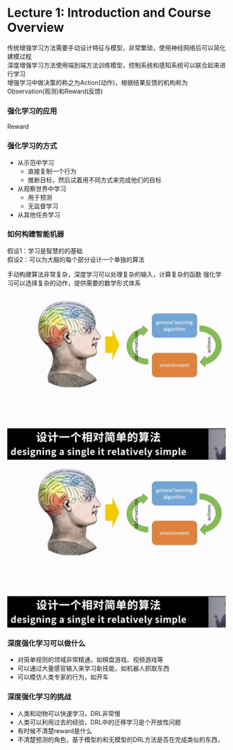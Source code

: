 # Lecture 1: Introduction and Course Overview

传统增强学习方法需要手动设计特征与模型，非常繁琐，使用神经网络后可以简化建模过程  
深度增强学习方法使用端到端方法训练模型，控制系统和感知系统可以联合起来进行学习  
增强学习中做决策的称之为Action(动作)，根据结果反馈的机构称为Observation(观测)和Reward(反馈)

### 强化学习的应用

Reward

### 强化学习的方式

- 从示范中学习
  - 直接复制一个行为
  - 推断目标，然后试着用不同方式来完成他们的目标
- 从观察世界中学习
  - 用于预测
  - 无监督学习
- 从其他任务学习

### 如何构建智能机器

假设1：学习是智慧的的基础  
假设2：可以为大脑的每个部分设计一个单独的算法

手动构建算法非常复杂，深度学习可以处理复杂的输入，计算复杂的函数
强化学习可以选择复杂的动作，提供需要的数学形式体系

![](../pic/L1-1.png)
 <img src="../pic/L1-1.png" width = "800px" align=center />


### 深度强化学习可以做什么

- 对简单规则的领域非常精通，如棋盘游戏、视频游戏等
- 可以通过大量感官输入来学习新技能，如机器人抓取东西
- 可以模仿人类专家的行为，如开车

### 深度强化学习的挑战

- 人类和动物可以快速学习，DRL非常慢
- 人类可以利用过去的经验，DRL中的迁移学习是个开放性问题
- 有时候不清楚reward是什么
- 不清楚预测的角色，基于模型的和无模型的DRL方法是否在完成类似的东西，